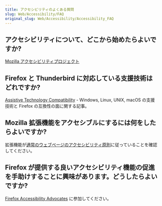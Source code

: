 ```yaml
---
title: アクセシビリティのよくある質問
slug: Web/Accessibility/FAQ
original_slug: Web/Accessibility/Accessibility_FAQ
---
```

## アクセシビリティについて、どこから始めたらよいですか?

[Mozilla アクセシビリティプロジェクト](/ja/docs/Web/Accessibility)

## Firefox と Thunderbird に対応している支援技術はどれですか?

[Assistive Technology Compatibility](https://support.mozilla.org/en-US/kb/Assistive%20technology%20compatibility) - Windows, Linux, UNIX, macOS の支援技術と Firefox の互換性の面に関する記事。

## Mozilla 拡張機能をアクセシブルにするには何をしたらよいですか?

拡張機能が[通常のウェブページのアクセシビリティ原則](/ja/docs/Learn/Tools_and_testing/Cross_browser_testing/Accessibility)に従っていることを確認してください。

## Firefox が提供する良いアクセシビリティ機能の促進を手助けすることに興味があります。どうしたらよいですか?

[Firefox Accessibility Advocates](http://www.accessfirefox.com/) に参加してください。
